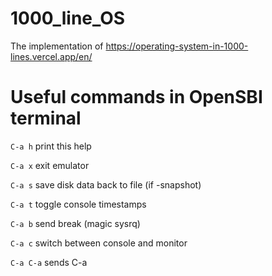 # 1000_line_OS
The implementation of https://operating-system-in-1000-lines.vercel.app/en/



# Useful commands in OpenSBI terminal
`C-a h`    print this help

`C-a x`    exit emulator

`C-a s`    save disk data back to file (if -snapshot)

`C-a t`    toggle console timestamps

`C-a b`    send break (magic sysrq)

`C-a c`    switch between console and monitor

`C-a C-a`  sends C-a
